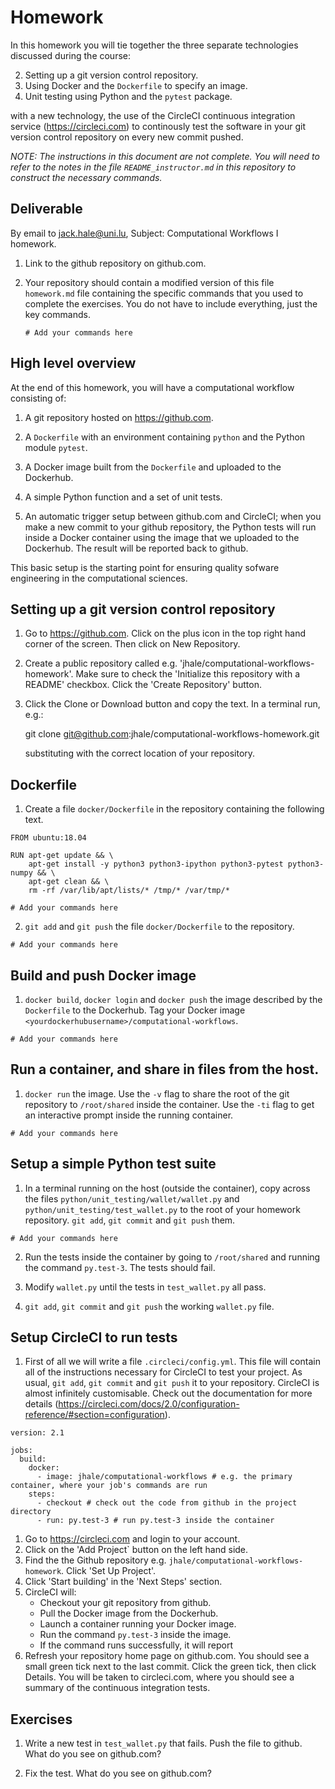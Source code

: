 # Homework

In this homework you will tie together the three separate technologies discussed during
the course:

2. Setting up a git version control repository.
3. Using Docker and the `Dockerfile` to specify an image.
1. Unit testing using Python and the `pytest` package.

with a new technology, the use of the CircleCI continuous integration
service (https://circleci.com) to continously test the software
in your git version control repository on every new commit pushed.

*NOTE: The instructions in this document are not complete. You will need to
refer to the notes in the file `README_instructor.md` in this repository
to construct the necessary commands.*

## Deliverable

By email to jack.hale@uni.lu, Subject: Computational Workflows I homework.

1. Link to the github repository on github.com.
2. Your repository should contain a modified version of this file `homework.md`
   file containing the specific commands that you used to complete the
   exercises. You do not have to include everything, just the key commands.

     ```
     # Add your commands here
     ```

## High level overview

At the end of this homework, you will have a computational workflow consisting of:

1. A git repository hosted on https://github.com.

1. A `Dockerfile` with an environment containing `python` and the Python
   module `pytest`.

2. A Docker image built from the `Dockerfile` and uploaded to the Dockerhub.

3. A simple Python function and a set of unit tests.

4. An automatic trigger setup between github.com and CircleCI; when you
   make a new commit to your github repository, the Python tests will
   run inside a Docker container using the image that we uploaded to the Dockerhub.
   The result will be reported back to github.

This basic setup is the starting point for ensuring quality sofware engineering
in the computational sciences.

## Setting up a git version control repository

1. Go to https://github.com. Click on the plus icon in the top right hand
   corner of the screen. Then click on New Repository.

2. Create a public repository called e.g.
   'jhale/computational-workflows-homework'. Make sure to check the 'Initialize
   this repository with a README' checkbox. Click the 'Create Repository'
   button.

3. Click the Clone or Download button and copy the text. In a terminal run, e.g.:

     git clone git@github.com:jhale/computational-workflows-homework.git

   substituting with the correct location of your repository.

## Dockerfile

1. Create a file `docker/Dockerfile` in the repository containing the following text.

```
FROM ubuntu:18.04

RUN apt-get update && \
    apt-get install -y python3 python3-ipython python3-pytest python3-numpy && \
    apt-get clean && \
    rm -rf /var/lib/apt/lists/* /tmp/* /var/tmp/*
```

```
# Add your commands here
```

2. `git add` and `git push` the file `docker/Dockerfile` to the repository.

```
# Add your commands here
```

## Build and push Docker image

1. `docker build`, `docker login` and `docker push` the image described by the
   `Dockerfile` to the Dockerhub. Tag your Docker image
   `<yourdockerhubusername>/computational-workflows`.

```
# Add your commands here
```

## Run a container, and share in files from the host.

1. `docker run` the image. Use the `-v` flag to share the root of the git
   repository to `/root/shared` inside the container. Use the `-ti` flag to get
   an interactive prompt inside the running container.

```
# Add your commands here
```

## Setup a simple Python test suite

1. In a terminal running on the host (outside the container), copy across the
   files ``python/unit_testing/wallet/wallet.py`` and
   ``python/unit_testing/test_wallet.py`` to the root of your homework repository.
   ``git add``, ``git commit`` and ``git push`` them.

```
# Add your commands here
```

2. Run the tests inside the container by going to `/root/shared` and running the
   command `py.test-3`. The tests should fail.

3. Modify ``wallet.py`` until the tests in ``test_wallet.py`` all pass.

4. ``git add``, ``git commit`` and ``git push`` the working ``wallet.py`` file.

## Setup CircleCI to run tests

1. First of all we will write a file ``.circleci/config.yml``. This file will
   contain all of the instructions necessary for CircleCI to test your project.
   As usual, ``git add``, ``git commit`` and ``git push`` it to your repository.
   CircleCI is almost infinitely customisable. Check out the documentation for more
   details (https://circleci.com/docs/2.0/configuration-reference/#section=configuration).

```
version: 2.1

jobs:
  build:
    docker:
      - image: jhale/computational-workflows # e.g. the primary container, where your job's commands are run
    steps:
      - checkout # check out the code from github in the project directory
      - run: py.test-3 # run py.test-3 inside the container
```

1. Go to https://circleci.com and login to your account.
2. Click on the 'Add Project` button on the left hand side.
3. Find the the Github repository e.g.
   `jhale/computational-workflows-homework`. Click 'Set Up Project'.
4. Click 'Start building' in the 'Next Steps' section.
5. CircleCI will:
     * Checkout your git repository from github.
     * Pull the Docker image from the Dockerhub.
     * Launch a container running your Docker image.
     * Run the command `py.test-3` inside the image.
     * If the command runs successfully, it will report
6. Refresh your repository home page on github.com. You 
   should see a small green tick next to the last commit.
   Click the green tick, then click Details. You will
   be taken to circleci.com, where you should see a summary
   of the continuous integration tests.

## Exercises

1. Write a new test in ``test_wallet.py`` that fails. Push the
   file to github. What do you see on github.com?

2. Fix the test. What do you see on github.com?
